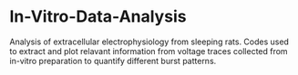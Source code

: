 # In-Vitro-Data-Analysis
Analysis of extracellular electrophysiology from sleeping rats. Codes used to extract and plot relavant information from voltage traces collected from in-vitro preparation to quantify different burst patterns. 
